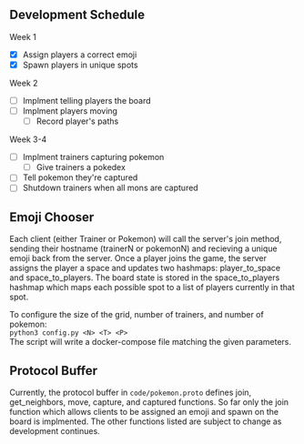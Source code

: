 ## Development Schedule
Week 1
- [x] Assign players a correct emoji
- [x] Spawn players in unique spots
  
Week 2
- [ ] Implment telling players the board
- [ ] Implment players moving
  - [ ] Record player's paths
  
Week 3-4
- [ ] Implment trainers capturing pokemon
  - [ ] Give trainers a pokedex
- [ ] Tell pokemon they're captured
- [ ] Shutdown trainers when all mons are captured

## Emoji Chooser
Each client (either Trainer or Pokemon) will call the server's join method, sending their hostname (trainerN or pokemonN) and recieving a unique emoji back from the server. Once a player joins the game, the server assigns the player a space and updates two hashmaps: player_to_space and space_to_players. The board state is stored in the space_to_players hashmap which maps each possible spot to a list of players currently in that spot.

To configure the size of the grid, number of trainers, and number of pokemon:  
`python3 config.py <N> <T> <P>`  
The script will write a docker-compose file matching the given parameters.

## Protocol Buffer
Currently, the protocol buffer in `code/pokemon.proto` defines join, get_neighbors, move, capture, and captured functions. So far only the join function which allows clients to be assigned an emoji and spawn on the board is implmented. The other functions listed are subject to change as development continues.
